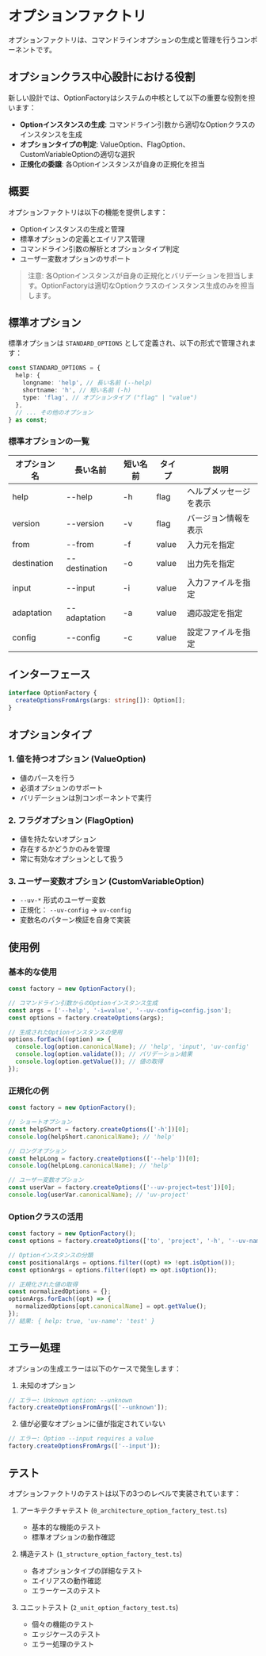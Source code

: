 # オプションファクトリ

オプションファクトリは、コマンドラインオプションの生成と管理を行うコンポーネントです。

## オプションクラス中心設計における役割

新しい設計では、OptionFactoryはシステムの中核として以下の重要な役割を担います：

- **Optionインスタンスの生成**: コマンドライン引数から適切なOptionクラスのインスタンスを生成
- **オプションタイプの判定**: ValueOption、FlagOption、CustomVariableOptionの適切な選択
- **正規化の委譲**: 各Optionインスタンスが自身の正規化を担当

## 概要

オプションファクトリは以下の機能を提供します：

- Optionインスタンスの生成と管理
- 標準オプションの定義とエイリアス管理
- コマンドライン引数の解析とオプションタイプ判定
- ユーザー変数オプションのサポート

> 注意: 各Optionインスタンスが自身の正規化とバリデーションを担当します。OptionFactoryは適切なOptionクラスのインスタンス生成のみを担当します。

## 標準オプション

標準オプションは `STANDARD_OPTIONS` として定義され、以下の形式で管理されます：

```typescript
const STANDARD_OPTIONS = {
  help: {
    longname: 'help', // 長い名前 (--help)
    shortname: 'h', // 短い名前 (-h)
    type: 'flag', // オプションタイプ ("flag" | "value")
  },
  // ... その他のオプション
} as const;
```

### 標準オプションの一覧

| オプション名 | 長い名前      | 短い名前 | タイプ | 説明                   |
| ------------ | ------------- | -------- | ------ | ---------------------- |
| help         | --help        | -h       | flag   | ヘルプメッセージを表示 |
| version      | --version     | -v       | flag   | バージョン情報を表示   |
| from         | --from        | -f       | value  | 入力元を指定           |
| destination  | --destination | -o       | value  | 出力先を指定           |
| input        | --input       | -i       | value  | 入力ファイルを指定     |
| adaptation   | --adaptation  | -a       | value  | 適応設定を指定         |
| config       | --config      | -c       | value  | 設定ファイルを指定     |

## インターフェース

```typescript
interface OptionFactory {
  createOptionsFromArgs(args: string[]): Option[];
}
```

## オプションタイプ

### 1. 値を持つオプション (ValueOption)

- 値のパースを行う
- 必須オプションのサポート
- バリデーションは別コンポーネントで実行

### 2. フラグオプション (FlagOption)

- 値を持たないオプション
- 存在するかどうかのみを管理
- 常に有効なオプションとして扱う

### 3. ユーザー変数オプション (CustomVariableOption)

- `--uv-*` 形式のユーザー変数
- 正規化： `--uv-config` → `uv-config`
- 変数名のパターン検証を自身で実装

## 使用例

### 基本的な使用

```typescript
const factory = new OptionFactory();

// コマンドライン引数からのOptionインスタンス生成
const args = ['--help', '-i=value', '--uv-config=config.json'];
const options = factory.createOptions(args);

// 生成されたOptionインスタンスの使用
options.forEach((option) => {
  console.log(option.canonicalName); // 'help', 'input', 'uv-config'
  console.log(option.validate()); // バリデーション結果
  console.log(option.getValue()); // 値の取得
});
```

### 正規化の例

```typescript
const factory = new OptionFactory();

// ショートオプション
const helpShort = factory.createOptions(['-h'])[0];
console.log(helpShort.canonicalName); // 'help'

// ロングオプション
const helpLong = factory.createOptions(['--help'])[0];
console.log(helpLong.canonicalName); // 'help'

// ユーザー変数オプション
const userVar = factory.createOptions(['--uv-project=test'])[0];
console.log(userVar.canonicalName); // 'uv-project'
```

### Optionクラスの活用

```typescript
const factory = new OptionFactory();
const options = factory.createOptions(['to', 'project', '-h', '--uv-name=test']);

// Optionインスタンスの分類
const positionalArgs = options.filter((opt) => !opt.isOption());
const optionArgs = options.filter((opt) => opt.isOption());

// 正規化された値の取得
const normalizedOptions = {};
optionArgs.forEach((opt) => {
  normalizedOptions[opt.canonicalName] = opt.getValue();
});
// 結果: { help: true, 'uv-name': 'test' }
```

## エラー処理

オプションの生成エラーは以下のケースで発生します：

1. 未知のオプション

```typescript
// エラー: Unknown option: --unknown
factory.createOptionsFromArgs(['--unknown']);
```

2. 値が必要なオプションに値が指定されていない

```typescript
// エラー: Option --input requires a value
factory.createOptionsFromArgs(['--input']);
```

## テスト

オプションファクトリのテストは以下の3つのレベルで実装されています：

1. アーキテクチャテスト (`0_architecture_option_factory_test.ts`)
   - 基本的な機能のテスト
   - 標準オプションの動作確認

2. 構造テスト (`1_structure_option_factory_test.ts`)
   - 各オプションタイプの詳細なテスト
   - エイリアスの動作確認
   - エラーケースのテスト

3. ユニットテスト (`2_unit_option_factory_test.ts`)
   - 個々の機能のテスト
   - エッジケースのテスト
   - エラー処理のテスト
